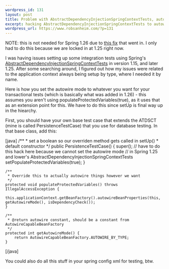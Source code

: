 ```yaml
--- 
wordpress_id: 131
layout: post
title: Problem with AbstractDependencyInjectionSpringContextTests, autowiring, and multiple datasources
excerpt: hacking AbstractDependencyInjectionSpringContextTests to autowire by type
wordpress_url: https://www.robsanheim.com/?p=131
---
```

NOTE: this is not needed for Spring 1.26 due to <a href="https://opensource2.atlassian.com/projects/spring/browse/SPR-1428">this fix</a> that went in.  I only had to do this because we are locked in at 1.25 right now.

I was having issues setting up some integration tests using Spring's <a href="https://www.springframework.org/docs/api/org/springframework/test/AbstractDependencyInjectionSpringContextTests.html">AbstractDependencyInjectionSpringContextTests</a> in version 1.15, and later 1.25.  After some searching around, I figured out how my issues were related to the application context always being setup by type, where I needed it by name.

Here is how you set the autowire mode to whatever you want for your transactional tests (which is basically what was added in 1.26) - this assumes you aren't using populateProtectedVariables(true), as it uses that as an extension point for this.  We have to do this since setUp is final way up in the hiearchy.

First, you should have your own base test case that extends the ATDSCT (mine is called PersistenceTestCase) that you use for database testing.  In that base class, add this:

[java]
	/**
         * set a boolean so our overriden method gets called in setUp()
	 * default constructor
	 */
	public PersistenceTestCase() {
		super();
		// have to do this hack here because we cannot set the autowire mode 
		// in Spring 1.25 and lower's AbstractDependencyInjectionSpringContextTests
		setPopulateProtectedVariables(true);
	}

	/**
	 * Override this to actually autowire things however we want 
	 */
	protected void populateProtectedVariables() throws IllegalAccessException {
		this.applicationContext.getBeanFactory().autowireBeanProperties(this, getAutowireMode(), isDependencyCheck());
	}

	/**
	 * @return autowire constant, should be a constant from AutowireCapableBeanFactory
	 */
	protected int getAutowireMode() {
		return AutowireCapableBeanFactory.AUTOWIRE_BY_TYPE;
	}
[/java]

You could also do all this stuff in your spring config xml for testing, btw.
